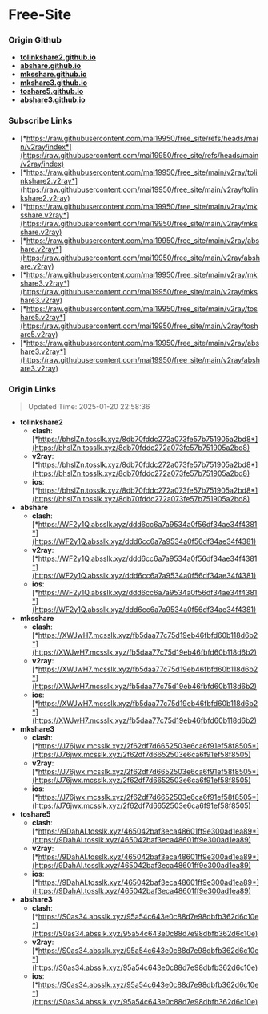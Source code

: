 # Free-Site

### Origin Github

- [**tolinkshare2.github.io**](https://github.com/tolinkshare2/tolinkshare2.github.io)
- [**abshare.github.io**](https://github.com/abshare/abshare.github.io)
- [**mksshare.github.io**](https://github.com/mksshare/mksshare.github.io)
- [**mkshare3.github.io**](https://github.com/mkshare3/mkshare3.github.io)
- [**toshare5.github.io**](https://github.com/toshare5/toshare5.github.io)
- [**abshare3.github.io**](https://github.com/abshare3/abshare3.github.io)

### Subscribe Links

- [*https://raw.githubusercontent.com/mai19950/free_site/refs/heads/main/v2ray/index*](https://raw.githubusercontent.com/mai19950/free_site/refs/heads/main/v2ray/index)
- [*https://raw.githubusercontent.com/mai19950/free_site/main/v2ray/tolinkshare2.v2ray*](https://raw.githubusercontent.com/mai19950/free_site/main/v2ray/tolinkshare2.v2ray)
- [*https://raw.githubusercontent.com/mai19950/free_site/main/v2ray/mksshare.v2ray*](https://raw.githubusercontent.com/mai19950/free_site/main/v2ray/mksshare.v2ray)
- [*https://raw.githubusercontent.com/mai19950/free_site/main/v2ray/abshare.v2ray*](https://raw.githubusercontent.com/mai19950/free_site/main/v2ray/abshare.v2ray)
- [*https://raw.githubusercontent.com/mai19950/free_site/main/v2ray/mkshare3.v2ray*](https://raw.githubusercontent.com/mai19950/free_site/main/v2ray/mkshare3.v2ray)
- [*https://raw.githubusercontent.com/mai19950/free_site/main/v2ray/toshare5.v2ray*](https://raw.githubusercontent.com/mai19950/free_site/main/v2ray/toshare5.v2ray)
- [*https://raw.githubusercontent.com/mai19950/free_site/main/v2ray/abshare3.v2ray*](https://raw.githubusercontent.com/mai19950/free_site/main/v2ray/abshare3.v2ray)

### Origin Links

> Updated Time: 2025-01-20 22:58:36

- **tolinkshare2**
  - **clash**: [*https://bhslZn.tosslk.xyz/8db70fddc272a073fe57b751905a2bd8*](https://bhslZn.tosslk.xyz/8db70fddc272a073fe57b751905a2bd8)
  - **v2ray**: [*https://bhslZn.tosslk.xyz/8db70fddc272a073fe57b751905a2bd8*](https://bhslZn.tosslk.xyz/8db70fddc272a073fe57b751905a2bd8)
  - **ios**: [*https://bhslZn.tosslk.xyz/8db70fddc272a073fe57b751905a2bd8*](https://bhslZn.tosslk.xyz/8db70fddc272a073fe57b751905a2bd8)
- **abshare**
  - **clash**: [*https://WF2y1Q.absslk.xyz/ddd6cc6a7a9534a0f56df34ae34f4381*](https://WF2y1Q.absslk.xyz/ddd6cc6a7a9534a0f56df34ae34f4381)
  - **v2ray**: [*https://WF2y1Q.absslk.xyz/ddd6cc6a7a9534a0f56df34ae34f4381*](https://WF2y1Q.absslk.xyz/ddd6cc6a7a9534a0f56df34ae34f4381)
  - **ios**: [*https://WF2y1Q.absslk.xyz/ddd6cc6a7a9534a0f56df34ae34f4381*](https://WF2y1Q.absslk.xyz/ddd6cc6a7a9534a0f56df34ae34f4381)
- **mksshare**
  - **clash**: [*https://XWJwH7.mcsslk.xyz/fb5daa77c75d19eb46fbfd60b118d6b2*](https://XWJwH7.mcsslk.xyz/fb5daa77c75d19eb46fbfd60b118d6b2)
  - **v2ray**: [*https://XWJwH7.mcsslk.xyz/fb5daa77c75d19eb46fbfd60b118d6b2*](https://XWJwH7.mcsslk.xyz/fb5daa77c75d19eb46fbfd60b118d6b2)
  - **ios**: [*https://XWJwH7.mcsslk.xyz/fb5daa77c75d19eb46fbfd60b118d6b2*](https://XWJwH7.mcsslk.xyz/fb5daa77c75d19eb46fbfd60b118d6b2)
- **mkshare3**
  - **clash**: [*https://J76jwx.mcsslk.xyz/2f62df7d6652503e6ca6f91ef58f8505*](https://J76jwx.mcsslk.xyz/2f62df7d6652503e6ca6f91ef58f8505)
  - **v2ray**: [*https://J76jwx.mcsslk.xyz/2f62df7d6652503e6ca6f91ef58f8505*](https://J76jwx.mcsslk.xyz/2f62df7d6652503e6ca6f91ef58f8505)
  - **ios**: [*https://J76jwx.mcsslk.xyz/2f62df7d6652503e6ca6f91ef58f8505*](https://J76jwx.mcsslk.xyz/2f62df7d6652503e6ca6f91ef58f8505)
- **toshare5**
  - **clash**: [*https://9DahAI.tosslk.xyz/465042baf3eca48601ff9e300ad1ea89*](https://9DahAI.tosslk.xyz/465042baf3eca48601ff9e300ad1ea89)
  - **v2ray**: [*https://9DahAI.tosslk.xyz/465042baf3eca48601ff9e300ad1ea89*](https://9DahAI.tosslk.xyz/465042baf3eca48601ff9e300ad1ea89)
  - **ios**: [*https://9DahAI.tosslk.xyz/465042baf3eca48601ff9e300ad1ea89*](https://9DahAI.tosslk.xyz/465042baf3eca48601ff9e300ad1ea89)
- **abshare3**
  - **clash**: [*https://S0as34.absslk.xyz/95a54c643e0c88d7e98dbfb362d6c10e*](https://S0as34.absslk.xyz/95a54c643e0c88d7e98dbfb362d6c10e)
  - **v2ray**: [*https://S0as34.absslk.xyz/95a54c643e0c88d7e98dbfb362d6c10e*](https://S0as34.absslk.xyz/95a54c643e0c88d7e98dbfb362d6c10e)
  - **ios**: [*https://S0as34.absslk.xyz/95a54c643e0c88d7e98dbfb362d6c10e*](https://S0as34.absslk.xyz/95a54c643e0c88d7e98dbfb362d6c10e)
